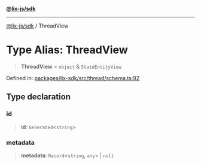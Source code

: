 [**@lix-js/sdk**](../README.md)

***

[@lix-js/sdk](../README.md) / ThreadView

# Type Alias: ThreadView

> **ThreadView** = `object` & `StateEntityView`

Defined in: [packages/lix-sdk/src/thread/schema.ts:92](https://github.com/opral/monorepo/blob/0501d8fe7eed9db1f8058e8d1d58b1d613ceaf43/packages/lix-sdk/src/thread/schema.ts#L92)

## Type declaration

### id

> **id**: `Generated`\<`string`\>

### metadata

> **metadata**: `Record`\<`string`, `any`\> \| `null`
